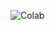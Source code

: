 ![[Colab](https://colab.research.google.com/github/mrfoxie/ros_tutorials_online/blob/master/ROS_System.ipynb)](https://colab.research.google.com/assets/colab-badge.svg)

